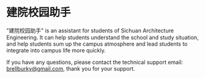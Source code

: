# 建院校园助手

"建院校园助手" is an assistant for students of Sichuan Architecture Engineering. It can help students understand the school and study situation, and help students sum up the campus atmosphere and lead students to integrate into campus life more quickly.

If you have any questions, please contact the technical support email: brellburky@gmail.com, thank you for your support.
